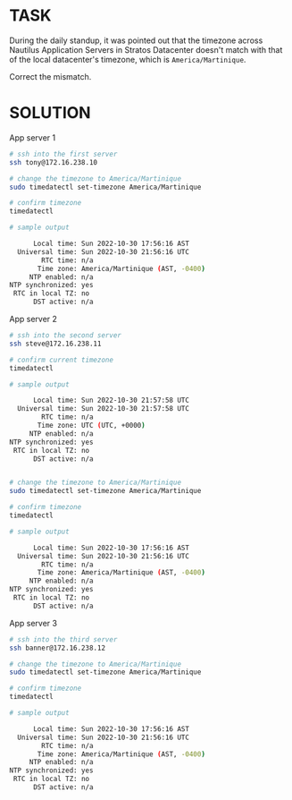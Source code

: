 # TASK

During the daily standup, it was pointed out that the timezone across Nautilus Application Servers in Stratos Datacenter doesn't match with that of the local datacenter's timezone, which is `America/Martinique`.

Correct the mismatch.

# SOLUTION

App server 1

```bash
# ssh into the first server
ssh tony@172.16.238.10

# change the timezone to America/Martinique
sudo timedatectl set-timezone America/Martinique

# confirm timezone
timedatectl

# sample output

      Local time: Sun 2022-10-30 17:56:16 AST
  Universal time: Sun 2022-10-30 21:56:16 UTC
        RTC time: n/a
       Time zone: America/Martinique (AST, -0400)
     NTP enabled: n/a
NTP synchronized: yes
 RTC in local TZ: no
      DST active: n/a
```

App server 2

```bash
# ssh into the second server
ssh steve@172.16.238.11

# confirm current timezone
timedatectl

# sample output

      Local time: Sun 2022-10-30 21:57:58 UTC
  Universal time: Sun 2022-10-30 21:57:58 UTC
        RTC time: n/a
       Time zone: UTC (UTC, +0000)
     NTP enabled: n/a
NTP synchronized: yes
 RTC in local TZ: no
      DST active: n/a


# change the timezone to America/Martinique
sudo timedatectl set-timezone America/Martinique

# confirm timezone
timedatectl

# sample output

      Local time: Sun 2022-10-30 17:56:16 AST
  Universal time: Sun 2022-10-30 21:56:16 UTC
        RTC time: n/a
       Time zone: America/Martinique (AST, -0400)
     NTP enabled: n/a
NTP synchronized: yes
 RTC in local TZ: no
      DST active: n/a
```

App server 3

```bash
# ssh into the third server
ssh banner@172.16.238.12

# change the timezone to America/Martinique
sudo timedatectl set-timezone America/Martinique

# confirm timezone
timedatectl

# sample output

      Local time: Sun 2022-10-30 17:56:16 AST
  Universal time: Sun 2022-10-30 21:56:16 UTC
        RTC time: n/a
       Time zone: America/Martinique (AST, -0400)
     NTP enabled: n/a
NTP synchronized: yes
 RTC in local TZ: no
      DST active: n/a
```
